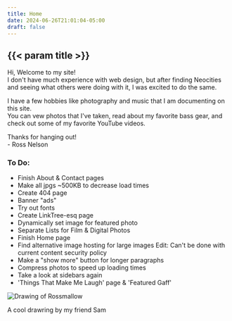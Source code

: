 ```yaml
---
title: Home
date: 2024-06-26T21:01:04-05:00
draft: false
---
```


<section class="home flexbox-container">
  <section>
    <h2>{{< param title >}}</h2>
    <p>Hi, Welcome to my site!<br>
      I don't have much experience with web design, but after finding Neocities and seeing what others were doing with it, I was excited to do the same.</p>
    <p>I have a few hobbies like photography and music that I am documenting on this site.<br> 
      You can vew photos that I've taken, read about my favorite bass gear, and check out some of my favorite YouTube videos.</p>
    <p>Thanks for hanging out!<br>
      - Ross Nelson</p>
  </section>
  <section class="flexbox-container">
    <div class="note">
      <h3>To Do:</h3>
      <ul>
        <li>Finish About & Contact pages</li>
        <li>Make all jpgs ~500KB to decrease load times</li>
        <li>Create 404 page</li>
        <li>Banner "ads"</li>
        <li>Try out fonts</li>
        <li>Create LinkTree-esq page</li>
        <li>Dynamically set image for featured photo</li>
        <li class="line-through">Separate Lists for Film & Digital Photos</li>
        <li class="line-through">Finish Home page</li>
        <li class="line-through">Find alternative image hosting for large images Edit: Can't be done with current content security policy</li>
        <li class="line-through">Make a "show more" button for longer paragraphs</li>
        <li class="line-through">Compress photos to speed up loading times</li>
        <li class="line-through">Take a look at sidebars again</li>
        <li class="line-through">'Things That Make Me Laugh' page & 'Featured Gaff'</li>
      </ul>
    </div>
    <div class="frame">
      <img src="/images/char.png" alt="Drawing of Rossmallow">
      <p>A cool drawring by my friend Sam</p>
    </div>
  </section>
</section>

